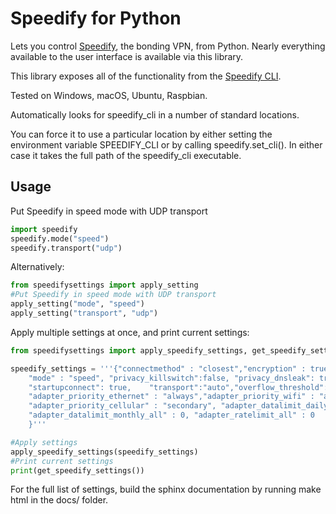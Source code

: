 Speedify for Python
=======================

Lets you control [Speedify](https://speedify.com), the bonding VPN, from Python.  Nearly everything available to the user interface is available via this library.

This library exposes all of the functionality from the [Speedify CLI](https://support.speedify.com/article/285-speedify-command-line-interface).  

Tested on Windows, macOS, Ubuntu, Raspbian.

Automatically looks for speedify_cli in a number of standard locations.  

You can force it to use a particular location by either setting the environment variable SPEEDIFY_CLI or by calling speedify.set_cli().  In either case it takes the full path of the speedify_cli executable.

## Usage

Put Speedify in speed mode with UDP transport
```python
import speedify
speedify.mode("speed")
speedify.transport("udp")
```

Alternatively:
```python
from speedifysettings import apply_setting
#Put Speedify in speed mode with UDP transport
apply_setting("mode", "speed")
apply_setting("transport", "udp")
```

Apply multiple settings at once, and print current settings:
```python
from speedifysettings import apply_speedify_settings, get_speedify_settings

speedify_settings = '''{"connectmethod" : "closest","encryption" : true, "jumbo" : true,
    "mode" : "speed", "privacy_killswitch":false, "privacy_dnsleak": true, "privacy_crashreports": true,
    "startupconnect": true,    "transport":"auto","overflow_threshold": 30.0,
    "adapter_priority_ethernet" : "always","adapter_priority_wifi" : "always",
    "adapter_priority_cellular" : "secondary", "adapter_datalimit_daily_all" : 0,
    "adapter_datalimit_monthly_all" : 0, "adapter_ratelimit_all" : 0
    }'''

#Apply settings
apply_speedify_settings(speedify_settings)
#Print current settings
print(get_speedify_settings())
```

For the full list of settings, build the sphinx documentation by running make html in the docs/ folder.

